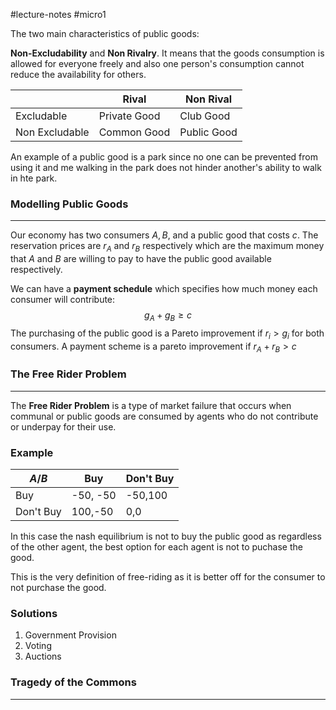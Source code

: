 #lecture-notes #micro1 

The two main characteristics of public goods: 

**Non-Excludability** and **Non Rivalry**. It means that the goods consumption is allowed for everyone freely and also one person's consumption cannot reduce the availability for others. 

|                | Rival        | Non Rival   |
| -------------- | ------------ | ----------- |
| Excludable     | Private Good | Club Good   |
| Non Excludable | Common Good  | Public Good |

An example of a public good is a park since no one can be prevented from using it and me walking in the park does not hinder another's ability to walk in hte park.

### Modelling Public Goods
--- 
Our economy has two consumers $A,B$, and a public good that costs $c$. The reservation prices are $r_{A}$ and $r_{B}$ respectively which are the maximum money that $A$ and $B$ are willing to pay to have the public good available respectively. 

We can have a **payment schedule** which specifies how much money each consumer will contribute: 
$$g_{A} + g_{B} \ge c$$
The purchasing of the public good is a Pareto improvement if $r_{i} > g_{i}$ for both consumers. A payment scheme is a pareto improvement if $r_{A} + r_{B} > c$

### The Free Rider Problem 
---
The **Free Rider Problem** is a type of market failure that occurs when communal or public goods are consumed by agents who do not contribute or underpay for their use.

### Example 
| $A / B$   | Buy      | Don't Buy |
| --------- | -------- | --------- |
| Buy       | -50, -50 | -50,100   |
| Don't Buy | 100,-50  | 0,0       |

In this case the nash equilibrium is not to buy the public good as regardless of the other agent, the best option for each agent is not to puchase the good. 

This is the very definition of free-riding as it is better off for the consumer to not purchase the good.
### Solutions 
1. Government Provision
2. Voting
3. Auctions 

### Tragedy of the Commons
---
